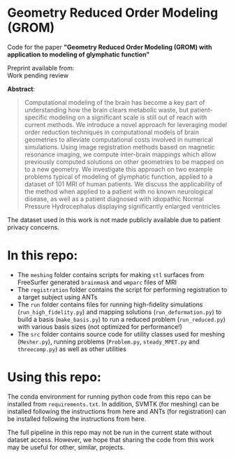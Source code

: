 # Geometry Reduced Order Modeling (GROM)

Code for the paper **"Geometry Reduced Order Modeling (GROM) with application to modeling of glymphatic function"** 

Preprint available from:<br> 
Work pending review

**Abstract**: 
> Computational modeling of the brain has become a key part of understanding how the brain clears metabolic waste, but patient-specific modeling on a significant scale is still out of reach with current methods. We introduce a novel approach for leveraging model order reduction techniques in computational models of brain geometries to alleviate computational costs involved in numerical simulations. Using image registration methods based on magnetic resonance imaging, we compute inter-brain mappings which allow previously computed solutions on other geometries to be mapped on to a new geometry. We investigate this approach on two example problems typical of modeling of glymphatic function, applied to a dataset of $101$ MRI of human patients. We discuss the applicability of the method when applied to a patient with no known neurological disease, as well as a patient diagnosed with idiopathic Normal Pressure Hydrocephalus displaying significantly enlarged ventricles

The dataset used in this work is not made publicly available due to patient privacy concerns. 

# In this repo:

- The `meshing` folder contains scripts for making `stl` surfaces from FreeSurfer generated `brainmask` and `wmparc` files of MRI
- The `registration` folder contains the script for performing registration to a target subject using ANTs
- The `run` folder contains files for running high-fidelity simulations (`run_high_fidelity.py`) and mapping solutions (`run_deformation.py`) to build a basis (`make_basis.py`) to run a reduced problem (`run_reduced.py`) with various basis sizes (not optimized for performance!)
- The `src` folder contains source code for utility classes used for meshing (`Mesher.py`), running problems (`Problem.py`, `steady_MPET.py` and `threecomp.py`) as well as other utilities

# Using this repo:

The conda environment for running python code from this repo can be installed from `requirements.txt`. In addition, SVMTK (for meshing) can be installed following the instructions from here and ANTs (for registration) can be installed following the instructions from here.

The full pipeline in this repo may not be run in the current state without dataset access. However, we hope that sharing the code from this work may be useful for other, similar, projects.